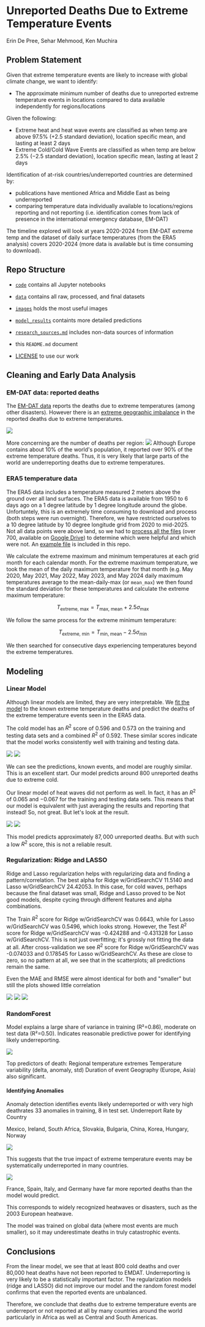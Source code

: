 # Unreported Deaths Due to Extreme Temperature Events
Erin De Pree, Sehar Mehmood, Ken Muchira

## Problem Statement
Given that extreme temperature events are likely to increase with global climate change, we want to identify:

* The approximate minimum number of deaths due to unreported extreme temperature events in locations compared to data available independently for regions/locations

Given the following:
* Extreme heat and heat wave events are classified as when temp are above $97.5$% ($+2.5$ standard deviation), location specific mean, and lasting at least 2 days
* Extreme Cold/Cold Wave Events are classified as when temp are below $2.5$% ($-2.5$ standard deviation), location specific mean, lasting at least 2 days

Identification of at-risk countries/underreported countries are determined by:
* publications have mentioned Africa and Middle East as being underreported
* comparing temperature data individually available to locations/regions reporting and not reporting (i.e. identification comes from lack of presence in the international emergency database, EM-DAT)

The timeline explored will look at years 2020-2024 from EM-DAT extreme temp and the dataset of daily surface temperatures (from the ERA5 analysis) covers 2020-2024 (more data is available but is time consuming to download).



## Repo Structure

* [`code`](code) contains all Jupyter notebooks

* [`data`](data) contains all raw, processed, and final datasets

* [`images`](images) holds the most useful images

* [`model_results`](model_results) containts more detailed predictions

* [`research_sources.md`](resourch_sources.md) includes non-data sources of information

* this `README.md` document

* [LICENSE](LICENSE) to use our work



## Cleaning and Early Data Analysis
### EM-DAT data: reported deaths

The [EM-DAT data](code/erin_1/clean_emdat.ipynb) reports the deaths due to extreme temperatures (among other disasters).  However there is an [extreme geographic imbalance](code/erin3_feature_extraction.ipynb) in the reported deaths due to extreme temperatures.

<img src='images/report_continent.jpg'>

More concerning are the number of deaths per region:
<img src='images/deaths_region.jpg'>
Although Europe contains about 10% of the world's population, it reported over 90% of the extreme temperature deaths.  Thus, it is very likely that large parts of the world are underreporting deaths due to extreme temperatures.  


### ERA5 temperature data

The ERA5 data includes a temperature measured 2 meters above the ground over all land surfaces.  The ERA5 data is available from 1950 to 6 days ago on a 1 degree latitude by 1 degree longitude around the globe.  Unfortuntely, this is an extremely time consuming to download and process (both steps were run overnight).  Therefore, we have restricted ourselves to a 10 degree latitude by 10 degree longitude grid from 2020 to mid-2025. Not all data points were above land, so we had to [process all the files](code/erin2_temp_data.ipynb) (over 700, available on [Google Drive](https://drive.google.com/drive/folders/1yC7wn5CA4mjju9ALo66O8LhqpOVXBVr7?usp=drive_link)) to determine which were helpful and which were not.  An [example file](data/raw/reanalysis-era5-land-timeseries-sfc-2m-temperatureob3k65l0.csv) is included in this repo.

We calculate the extreme maximum and minimum temperatures at each grid month for each calendar month.  For the extreme maximum temperature, we took the mean of the daily maximum temperature for that month (e.g. May 2020, May 2021, May 2022, May 2023, and May 2024 daily maximum temperatures average to the mean-daily-max (or `mean_max`) we then found the standard deviation for these temperatures and calculate the extreme maximum temperature:

$$ T_\text{extreme, max} = T_\text{max, mean} + 2.5 \sigma_\text{max} $$

We follow the same process for the extreme minimum temperature:

$$ T_\text{extreme, min} = T_\text{min, mean} - 2.5 \sigma_\text{min} $$

We then searched for consecutive days experiencing temperatures beyond the extreme temperatures.  

## Modeling
### Linear Model 
Although linear models are limited, they are very interpretable.  We [fit the model](code/erin5_linear.ipynb) to the known extreme temperature deaths and predict the deaths of the extreme temperature events seen in the ERA5 data.

The cold model has an $R^2$ score of 0.596 and 0.573 on the training and testing data sets and a combined $R^2$ of 0.592.  These similar scores indicate that the model works consistently well with training and testing data.  

<img src='images/cold_linear_temperature_predictions.jpg'>
<img src='images/cold_linear_duration_predictions.jpg'>

We can see the predictions, known events, and model are roughly similar.  This is an excellent start.  Our model predicts around 800 unreported deaths due to extreme cold.

Our linear model of heat waves did not perform as well.  In fact, it has an $R^2$ of $0.065$ and $-0.067$ for the training and testing data sets.  This means that our model is equivalent with just averaging the results and reporting that instead!  So, not great.  But let's look at the result.

<img src='images/heat_linear_death_temp_predictions.jpg'>
<img src='images/heat_linear_death_duration_predictions.jpg'>

This model predicts approximately $87,000$ unreported deaths.  But with such a low $R^2$ score, this is not a reliable result.  

### Regularization: Ridge and LASSO
Ridge and Lasso regularization helps with regularizing data and finding a pattern/correlation.  The best alpha for Ridge w/GridSearchCV 11.5140 and Lasso w/GridSearchCV 24.42053.  In this case, for cold waves, perhaps because the final dataset was small, Ridge and Lasso proved to be Not good models, despite cycing through different features and alpha combinations.

The Train $R^2$ score for Ridge w/GridSearchCV was 0.6643, while for Lasso w/GridSearchCV was 0.5496, which looks strong.  However, the Test $R^2$ score for Ridge w/GridSearchCV was -0.424288	and -0.431328 for Lasso w/GridSearchCV.  This is not just overfitting; it's grossly not fitting the data at all.  After cross-validation we see $R^2$ score for Ridge w/GridSearchCV was -0.074033 and 0.178545 for Lasso w/GridSearchCV.  As these are close to zero, so no pattern at all, we see that in the scatterplots; all predictions remain the same.

Even the MAE and RMSE were almost identical for both and "smaller" but still the plots showed little correlation

<img src='images/Lasso_actual_vs_predicted.png'>
<img src='images/Ridge_actual_vs_predicted.png'>
<img src='images/ridge_lasso_pred_vs_temp.png'>

### RandomForest
Model explains a large share of variance in training (R²=0.86), moderate on test data (R²=0.50).
Indicates reasonable predictive power for identifying likely underreporting.

<img src='images/topFeatures importances.png'>

Top predictors of death:
Regional temperature extremes
Temperature variability (delta, anomaly, std)
Duration of event
Geography (Europe, Asia) also significant.

#### Identifying Anomalies
Anomaly detection identifies events likely underreported or with very high deathrates
33 anomalies in training, 8 in test set.
Underreport Rate by Country

Mexico, Ireland, South Africa, Slovakia, Bulgaria, China, Korea, Hungary, Norway

<img src='images/rate.png'>

This suggests that the true impact of extreme temperature events may be systematically underreported in many countries.

<img src='images/countries with highMortalityRates.png'>

France, Spain, Italy, and Germany have far more reported deaths than the model would predict.

This  corresponds to widely recognized heatwaves or disasters, such as the 2003 European heatwave.

The model was trained on global data 
(where most events are much smaller), so it may underestimate deaths in truly catastrophic events.

## Conclusions

From the linear model, we see that at least 800 cold deaths and over 80,000 heat deaths have not been reported to EMDAT.  Underreporting is very likely to be a statistically important factor. The regularization models (ridge and LASSO) did not improve our model and the random forest model confirms that even the reported events are unbalanced.

Therefore, we conclude that deaths due to extreme temperature events are underreport or not reported at all by many countries around the world particularly in Africa as well as Central and South Americas.
